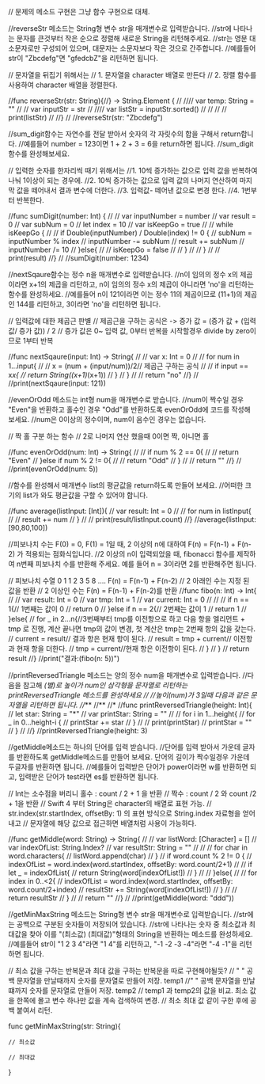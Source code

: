 // 문제의 메소드 구현은 그냥 함수 구현으로 대체.

//reverseStr 메소드는 String형 변수 str을 매개변수로 입력받습니다.
//str에 나타나는 문자를 큰것부터 작은 순으로 정렬해 새로운 String을 리턴해주세요.
//str는 영문 대소문자로만 구성되어 있으며, 대문자는 소문자보다 작은 것으로 간주합니다.
//예를들어 str이 "Zbcdefg"면 "gfedcbZ"을 리턴하면 됩니다.

// 문자열을 뒤집기 위해서는
// 1. 문자열을 character 배열로 만든다
// 2. 정렬 함수를 사용하여 character 배열을 정렬한다.

//func reverseStr(str: String){//} -> String.Element {
//
////    var temp: String =  ""
//
//    var inputStr = str
//
////    var listStr = inputStr.sorted()
//
//
//
//    print(listStr)
//
//}
//
//reverseStr(str: "Zbcdefg")

//sum_digit함수는 자연수를 전달 받아서 숫자의 각 자릿수의 합을 구해서 return합니다.
//예를들어 number = 123이면 1 + 2 + 3 = 6을 return하면 됩니다.
//sum_digit함수를 완성해보세요.


// 입력한 숫자를 한자리씩 때기 위해서는
//1. 10씩 증가하는 값으로 입력 값을 반복하여 나눠 1이상이 되는 경우에.
//2. 10씩 증가하는 값으로 입력 값의 나머지 연산하여 마지막 값을 떼어내서 결과 변수에 더한다.
//3. 입력값- 떼어낸 값으로 변경 한다.
//4. 1번부터 반복한다.

//func sumDigit(number: Int) {
//
//    var inputNumber = number
//    var result = 0
//    var subNum = 0
//    let index = 10
//    var isKeepGo = true
//
//    while isKeepGo {
//
//        if Double(inputNumber) / Double(index) != 0 {
//            subNum = inputNumber % index
//            inputNumber -= subNum
//            result += subNum
//            inputNumber /= 10
//        }else{
//
//            isKeepGo = false
//
//        }
//
//    }
//
//    print(result)
//}
//
//sumDigit(number: 1234)



//nextSqaure함수는 정수 n을 매개변수로 입력받습니다.
//n이 임의의 정수 x의 제곱이라면 x+1의 제곱을 리턴하고, n이 임의의 정수 x의 제곱이 아니라면 'no'을 리턴하는 함수를 완성하세요.
//예를들어 n이 121이라면 이는 정수 11의 제곱이므로 (11+1)의 제곱인 144를 리턴하고, 3이라면 'no'을 리턴하면 됩니다.

// 입력값에 대한 제곱근 판별
// 제곱근을 구하는 공식은 -> 증가 값 = (증가 값 + (입력 값/ 증가 값)) / 2
// 증가 값은 0~ 입력 값, 0부터 반복을 시작할경우 divide by zero이므로 1부터 반복

//func nextSqaure(input: Int) -> String{
//
//    var x: Int = 0
//
//    for num in 1...input{
//
//        x = (num + (input/num))/2// 제곱근 구하는 공식
//
//        if input == x*x{
//            return String((x+1)*(x+1))
//        }
//    }
//
//    return "no"
//}
//
//print(nextSqaure(input: 121))



//evenOrOdd 메소드는 int형 num을 매개변수로 받습니다.
//num이 짝수일 경우 "Even"을 반환하고 홀수인 경우 "Odd"를 반환하도록 evenOrOdd에 코드를 작성해 보세요.
//num은 0이상의 정수이며, num이 음수인 경우는 없습니다.

// 짝 홀 구분 하는 함수
// 2로 나머지 연산 했을때 0이면 짝, 아니면 홀


//func evenOrOdd(num: Int) -> String{
//
//    if num % 2 == 0{
//
//        return "Even"
//    }else if num % 2 != 0{
//
//        return "Odd"
//    }
//
//    return ""
//}
//
//print(evenOrOdd(num: 5))



//함수를 완성해서 매개변수 list의 평균값을 return하도록 만들어 보세요.
//어떠한 크기의 list가 와도 평균값을 구할 수 있어야 합니다.


//func average(listInput: [Int]){
//    var result: Int = 0
//
//    for num in listInput{
//
//        result += num
//    }
//
//    print(result/listInput.count)
//}
//average(listInput: [90,80,100])

//피보나치 수는 F(0) = 0, F(1) = 1일 때, 2 이상의 n에 대하여 F(n) = F(n-1) + F(n-2) 가 적용되는 점화식입니다.
//2 이상의 n이 입력되었을 때, fibonacci 함수를 제작하여 n번째 피보나치 수를 반환해 주세요. 예를 들어 n = 3이라면 2를 반환해주면 됩니다.

// 피보나치 수열 0 1 1 2 3 5 8 ....  F(n) = F(n-1) + F(n-2)
// 2 아래인 수는 지정 된 값을 반환
// 2 이상인 수는  F(n) = F(n-1) + F(n-2)를 반환
//func fibo(n: Int) -> Int{
//
//    var result: Int = 0
//    var tmp: Int = 1
//    var current: Int = 0
//
//
//    if n == 1{// 1번째는 값이 0
//        return 0
//    }else if n == 2{// 2번째는 값이 1
//        return 1
//    }else{
//        for _ in 2...n{//3번째부터 tmp를 이전항으로 하고 다음 항을 엘리먼트 + tmp 로 진행, 계산 끝나면 tmp의 값이 변경, 첫 계산은 tmp는 2번째 항의 값을 갖는다.
//            current = result// 결과 항은 현재 항이 된다.
//            result = tmp + current// 이전항과 현재 항을 더한다.
//            tmp = current//현재 항은 이전항이 된다.
//        }
//    }
//    return result
//}
//print("결과:\(fibo(n: 5))")



//printReversedTriangle 메소드는 양의 정수 num을 매개변수로 입력받습니다.
//다음을 참고해 *(별)로 높이가 num인 삼각형을 문자열로 리턴하는 printReversedTriangle 메소드를 완성하세요
//
//높이(num)가 3일때 다음과 같은 문자열을 리턴하면 됩니다.
//***
//**
//*
//func printReversedTriangle(height: Int){
//    let star: String = "*"
//    var printStar: String = ""
//
//    for i in 1...height{
//        for _ in 0...height-i {
//            printStar += star
//        }
//
//        print(printStar)
//        printStar = ""
//    }
//
//}
//printReversedTriangle(height: 3)

//getMiddle메소드는 하나의 단어를 입력 받습니다.
//단어를 입력 받아서 가운데 글자를 반환하도록 getMiddle메소드를 만들어 보세요. 단어의 길이가 짝수일경우 가운데 두글자를 반환하면 됩니다.
//예를들어 입력받은 단어가 power이라면 w를 반환하면 되고, 입력받은 단어가 test라면 es를 반환하면 됩니다.

// Int는 소수점을 버리니 홀수 : count / 2 + 1 을 반환
// 짝수 : count / 2 와 count /2 + 1을 반환
// Swift 4 부터 String은 character의 배열로 표현 가능.
// str.index(str.startIndex, offsetBy: 1) 의 표현 방식으로 String.index 자료형을 얻어 내고
// 문자열에 해당 값으로 접근하면 배열처럼 사용이 가능하다.


//func getMiddle(word: String) -> String{
//
//    var listWord: [Character] = []
//    var indexOfList: String.Index?
//    var resultStr: String = ""
//
//
//    for char in word.characters{
//        listWord.append(char)
//    }
//    if word.count % 2 != 0 {
//        indexOfList = word.index(word.startIndex, offsetBy: word.count/2+1)
//
//        if let _ = indexOfList{
//            return String(word[indexOfList!])
//        }
//
//    }else{
//
//        for index in 0..<2{
//            indexOfList = word.index(word.startIndex, offsetBy: word.count/2+index)
//            resultStr += String(word[indexOfList!])
//        }
//
//        return resultStr
//    }
//
//    return ""
//}
//
//print(getMiddle(word: "ddd"))

//getMinMaxString 메소드는 String형 변수 str을 매개변수로 입력받습니다.
//str에는 공백으로 구분된 숫자들이 저장되어 있습니다.
//str에 나타나는 숫자 중 최소값과 최대값을 찾아 이를 "(최소값) (최대값)"형태의 String을 반환하는 메소드를 완성하세요.
//예를들어 str이 "1 2 3 4"라면 "1 4"를 리턴하고, "-1 -2 -3 -4"라면 "-4 -1"을 리턴하면 됩니다.

// 최소 값을 구하는 반복문과 최대 값을 구하는 반복문을 따로 구현해야될듯?
// " " 공백 문자열을 만날때까지 숫자를 문자열로 만들어 저장. temp1
//" " 공백 문자열을 만날떄까지 숫자를 문자열로 만들어 저장. temp2
// temp1 과 temp2의 값을 비교. 최소 값을 한쪽에 몰고 변수 하나만 값을 계속 검색하여 변경.
// 최소 최대 값 같이 구한 후에 공백 붙여서 리턴.

func getMinMaxString(str: String){

    
    // 최소값
    
    // 최대값
    
}
